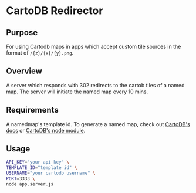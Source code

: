 CartoDB Redirector
==================

Purpose
-------

For using Cartodb maps in apps which accept custom tile sources in the format of `/{z}/{x}/{y}.png`. 

Overview
--------

A server which responds with 302 redirects to the cartob tiles of a named map. The server will initiate the named map every 10 mins.

Requirements
------------

A namedmap's template id. To generate a named map, check out [CartoDB's docs](http://docs.cartodb.com/tutorials/named_maps/) or [CartoDB's node module](https://github.com/CartoDB/cartodb-nodejs).

Usage
-----

```Bash
API_KEY="your api key" \
TEMPLATE_ID="template id" \
USERNAME="your cartodb username" \
PORT=3333 \
node app.server.js
```
